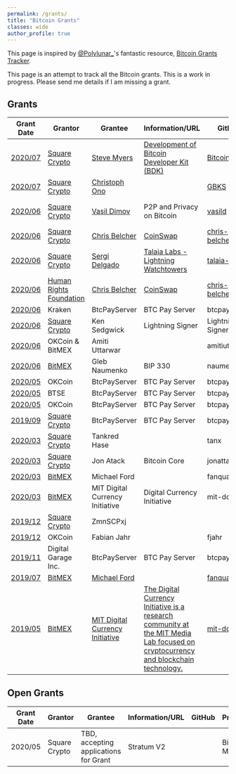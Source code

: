```yaml
---
permalink: /grants/
title: "Bitcoin Grants"
classes: wide
author_profile: true
---
```


This page is inspired by [@Polylunar_](https://twitter.com/Polylunar_)'s fantastic resource, [Bitcoin Grants Tracker](https://polylunar.com/bitcoin-grants-tracker/).  

This page is an attempt to track all the Bitcoin grants. This is a work in progress. Please send me details if I am missing a grant.

## Grants

|Grant Date | Grantor | Grantee | Information/URL | GitHub | Product | Amount |
| --- |--- |--- |--- |--- |--- | --- |
| [2020/07](https://twitter.com/sqcrypto/status/1281269625901256718) | [Square Crypto](https://twitter.com/sqcrypto) | [Steve Myers](https://twitter.com/notmandatory) | [Development of Bitcoin Developer Kit (BDK)](https://bitcoindevkit.org/) | [BitcoinDevKit](https://github.com/bitcoindevkit) | Bitcoin | - |
| [2020/07](https://twitter.com/sqcrypto/status/1278356152036634626) | [Square Crypto](https://twitter.com/sqcrypto) | [Christoph Ono](https://twitter.com/GBKS) |  | [GBKS](https://github.com/GBKS) | Bitcoin Design | - |
| [2020/06](https://twitter.com/sqcrypto/status/1277633234227134464) | [Square Crypto](https://twitter.com/sqcrypto) | [Vasil Dimov](https://people.freebsd.org/~vd/vdcv/vdcv.html) | P2P and Privacy on Bitcoin | [vasild](https://github.com/vasild) | Bitcoin Core and LN | - |
| [2020/06](https://twitter.com/sqcrypto/status/1276925615422222341) | [Square Crypto](https://twitter.com/sqcrypto) | [Chris Belcher](https://twitter.com/chris_belcher_) | [CoinSwap](https://gist.github.com/chris-belcher/9144bd57a91c194e332fb5ca371d0964) | [chris-belcher](https://github.com/chris-belcher) | Bitcoin, CoinSwap |  |
| [2020/06](https://twitter.com/sqcrypto/status/1267493740417089536?s=20) | [Square Crypto](https://twitter.com/sqcrypto) | [Sergi Delgado](https://twitter.com/sr_gi) | [Talaia Labs - Lightning Watchtowers](https://talaia.watch/) | [talaia-labs](https://github.com/talaia-labs/python-teos) |Bitcoin, Lightning|  |
| [2020/06](https://twitter.com/HRF/status/1270753984437944320) | [Human Rights Foundation](https://twitter.com/HRF) | [Chris Belcher](https://twitter.com/chris_belcher_) | [CoinSwap](https://gist.github.com/chris-belcher/9144bd57a91c194e332fb5ca371d0964) | [chris-belcher](https://github.com/chris-belcher) | Bitcoin, CoinSwap |  |
| [2020/06](https://twitter.com/krakenfx/status/1276144362389254144) | Kraken | BtcPayServer | BTC Pay Server | btcpayserver | Bitcoin |  |
| [2020/06](https://twitter.com/sqcrypto/status/1276239114669568000) | [Square Crypto](https://twitter.com/sqcrypto) | Ken Sedgwick | Lightning Signer | Lightning Signer | Bitcoin, Lightning |  |
| [2020/06](https://blog.okcoin.com/2020/06/18/okcoin-bitmex-provide-grant-to-bitcoin-core-developer-amiti-uttarwar/) | OKCoin & BitMEX | Amiti Uttarwar | | amitiuttarwar | Bitcoin |  $150,000 |
| [2020/06](https://blog.bitmex.com/bitcoin-developer-grant-provided-to-gleb-naumenko/) | [BitMEX](https://twitter.com/BitMEXResearch) | Gleb Naumenko | BIP 330 | naumenkogs | Bitcoin |  $100,000 |
| [2020/05](https://blog.btcpayserver.org/btcpay-server-grant-7-okcoin/) | OKCoin | BtcPayServer | BTC Pay Server | btcpayserver | Bitcoin |  $100,000 |
| [2020/05](https://blog.btcpayserver.org/btcpay-server-btse/) | BTSE | BtcPayServer | BTC Pay Server | btcpayserver | Bitcoin |  $80,000 |
| [2020/05](https://blog.okcoin.com/2020/05/28/btcpay-developer-grant-recipient/) | OKCoin | BtcPayServer | BTC Pay Server | btcpayserver | Bitcoin |  $100,000 |
| [2019/09](https://medium.com/@squarecrypto/grant-1-btcpay-server-8f158621bf91) | [Square Crypto](https://twitter.com/sqcrypto) | BtcPayServer | BTC Pay Server | btcpayserver | Bitcoin |  $100,000 |
| [2020/03](https://twitter.com/sqcrypto/status/1235259494516625408) | [Square Crypto](https://twitter.com/sqcrypto) | Tankred Hase | | tanx | Bitcoin |  |
| [2020/03](https://twitter.com/sqcrypto/status/1235259492381741064) | [Square Crypto](https://twitter.com/sqcrypto) | Jon Atack | Bitcoin Core | jonattack | Bitcoin |  |
| [2020/03](https://blog.bitmex.com/hdr-global-trading-increases-bitcoin-developer-grant-to-us100000/) | [BitMEX](https://twitter.com/BitMEXResearch) | Michael Ford | | fanquake | Bitcoin |  $100,000 |
| [2020/03](https://blog.bitmex.com/continued-support-of-bitcoin-development-hdr-provides-a-2nd-gift-to-the-mit-dci/) | [BitMEX](https://twitter.com/BitMEXResearch) | MIT Digital Currency Initiative | Digital Currency Initiative | mit-dci | Bitcoin |  $250,000 |
| [2019/12](https://twitter.com/sqcrypto/status/1204815615678177280) | [Square Crypto](https://twitter.com/sqcrypto) | ZmnSCPxj | | | Bitcoin, Lightning |  |
| [2019/12](https://blog.okcoin.com/2020/02/10/fabian-jahr-receives-independent-developer-grant/) | OKCoin | Fabian Jahr | | fjahr | Bitcoin |  |
| [2019/11](https://blog.btcpayserver.org/dg-grant-2019/) | Digital Garage Inc. | BtcPayServer | BTC Pay Server | btcpayserver | Bitcoin |  $30,000 |
| [2019/07](https://blog.bitmex.com/2019-ford-bitcoin-grant/) | [BitMEX](https://twitter.com/BitMEXResearch) | [Michael Ford](https://twitter.com/fanquake) |  | [fanquake](https://github.com/fanquake) | Bitcoin |  $60,000 |
| [2019/05](https://blog.bitmex.com/donation/) | [BitMEX](https://twitter.com/BitMEXResearch) | [MIT Digital Currency Initiative](https://twitter.com/mitDCI/) | [The Digital Currency Initiative is a research community at the MIT Media Lab focused on cryptocurrency and blockchain technology.](https://github.com/mit-dci) | [mit-dci](https://github.com/mit-dci) | Bitcoin |  $250,000 |



## Open Grants
| Grant Date | Grantor | Grantee | Information/URL | GitHub | Product | Amount | Announcement |
| --- |--- |--- |--- |--- |--- |--- |--- |
| 2020/05 | Square Crypto | TBD, accepting applications for Grant | Stratum V2 | | Bitcoin, Mining | - | - |